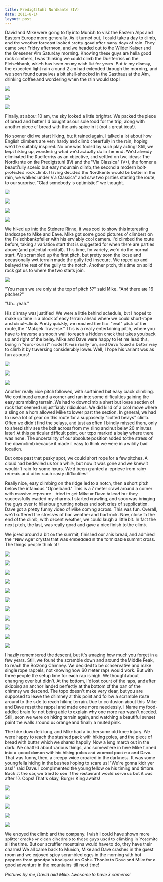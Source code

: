 ```yaml
---
title: Predigtstuhl Nordkante (IV)
date: 2011-8-14
layout: post
---
```


David and Mike were going to fly into Munich to visit the Eastern Alps
and Eastern Europe more generally. As it turned out, I could take a day
to climb, and the weather forecast looked pretty good after many days of
rain. They came over Friday afternoon, and we headed out to the Wilder
Kaiser and the Griesener Alm Saturday morning. Knowing these guys are hella
good rock climbers, I was thinking we could climb the Duelferriss on the
Fleischbank, which has been on my wish list for years. But to my dismay,
the expected light rain around 2 am had extended through the morning, and
we soon found ourselves a bit shell-shocked in the Gasthaus at the Alm,
drinking coffee and wondering when the rain would stop!
  
  
[![](http://farm7.static.flickr.com/6186/6042412234_95a4e9499c.jpg)](http://www.flickr.com/photos/ripsawridge/6042412234/)
  
[![](http://farm7.static.flickr.com/6143/6041868811_ff876d94d8.jpg)](http://www.flickr.com/photos/ripsawridge/6041868811/)
  
[![](http://farm7.static.flickr.com/6089/6041881721_5e17ca435c.jpg)](http://www.flickr.com/photos/ripsawridge/6041881721/)
  
Finally, at about 10 am, the sky looked a little brighter. We packed the
piece of bread and butter I'd bought as our sole food for the trip, along
with another piece of bread with the anis spice in it (not a great idea!).
  
  
No sooner did we start hiking, but it rained again. I talked a lot about
how English climbers are very hardy and climb cheerfully in the rain, hoping
we'd be suitably inspired. No one was fooled by such play acting! Still,
we kept hiking up, wondering what we'd actually do in the end. We'd already
eliminated the Duelferriss as an objective, and settled on two ideas: The
Nordkante on the Predigtstuhl (IV) and the "Via Classica" (V+), the former
a beautifully scenic but easy mountain climb, the second a modern bolt-protected
rock climb. Having decided the Nordkante would be better in the rain, we
walked under Via Classica" and saw two parties starting the route, to our
surprise. "Glad somebody is optimistic!" we thought.
  
  
[![](http://farm7.static.flickr.com/6194/6042440840_8c8182d3bd.jpg)](http://www.flickr.com/photos/ripsawridge/6042440840/)
  
[![](http://farm7.static.flickr.com/6201/6041882861_4e2abef8f0.jpg)](http://www.flickr.com/photos/ripsawridge/6041882861/)
  
[![](http://farm7.static.flickr.com/6142/6042430046_240b67f573.jpg)](http://www.flickr.com/photos/ripsawridge/6042430046/)
  
[![](http://farm7.static.flickr.com/6183/6042431740_8834988ea4.jpg)](http://www.flickr.com/photos/ripsawridge/6042431740/)
  
  
We hiked up into the Steinere Rinne, it was cool to show this interesting
landscape to Mike and Dave. Mike got some good pictures of climbers on
the Fleischbankpfeiler with his enviably cool camera. I'd climbed the route
before, taking a variation start that is suggested for when there are parties
above (and potential rockfall). This time, for variety, we'd do the normal
start. We scrambled up the first pitch, but pretty soon the loose and occasionally
wet terrain made the gully feel insecure. We roped up and belayed the rest
of the gully to the notch. Another pitch, this time on solid rock got us
to where the two starts join.
  
  
[![](http://farm7.static.flickr.com/6186/6042438204_0d611a73dc.jpg)](http://www.flickr.com/photos/ripsawridge/6042438204/)
  
  
"You mean we are only at the top of pitch 5?" said Mike. "And there are
16 pitches?"
  
  
"Uh...yeah."
  
  
His dismay was justified. We were a little behind schedule, but I hoped
to make up time in a block of easy terrain ahead where we could short-rope
and simul-climb. Pretty quickly, we reached the first "real" pitch of the
route, the "Matajek Traverse." This is a really entertaining pitch, where
you have to traverse a smooth wall to reach a hidden crack that takes you
back up and right of the belay. Mike and Dave were happy to let me lead
this, being in "euro-tourist" mode! It was really fun, and Dave found a
better way to climb it by traversing considerably lower. Well, I hope his
variant was as fun as ours!
  
  
[![](http://farm7.static.flickr.com/6071/6041887519_9f8441cc65.jpg)](http://www.flickr.com/photos/ripsawridge/6041887519/)
  
[![](http://farm7.static.flickr.com/6210/6042434658_855cf05541.jpg)](http://www.flickr.com/photos/ripsawridge/6042434658/)
  
[![](http://farm7.static.flickr.com/6074/6041890571_5b9eded032.jpg)](http://www.flickr.com/photos/ripsawridge/6041890571/)
  
  
Another really nice pitch followed, with sustained but easy crack climbing.
We continued around a corner and ran into some difficulties gaining the
easy scrambling terrain. We had to downclimb a short but loose section
of rock that seemed unjustifiably ridiculous. We did kind of a cool move
where a sling on a horn allowed Mike to lower past the section. In general,
we had to use a lot of gear on this route for a supposedly "bolted belays"
climb. Often we didn't find the belays, and just as often I blindly missed
them, only to sheepishly see the bolt across from my sling and nut belay
20 minutes later! At this particular difficult point, our topo marked a
belay where there was none. The uncertainty of our absolute position added
to the stress of the downclimb because it made it easy to think we were
in a wildly bad location.
  
  
But once past that pesky spot, we could short rope for a few pitches.
A cloud had bedeviled us for a while, but now it was gone and we knew it
wouldn't rain for some hours. We'd been granted a reprieve from rainy retreats
and other such nasty difficulties!
  
  
Really nice, easy climbing on the ridge led to a notch, then a short pitch
below the infamous "Oppelband." This is a 7 meter crawl around a corner
with massive exposure. I tried to get Mike or Dave to lead but they successfully
evaded my charms. I started crawling, and soon was bringing the guys over
to hilarious grunting noises and soft cries of supplication. Dave got a
pretty funny video of Mike coming across. This was fun. Overall, we'd suffered
the stresses of bad weather and bad rock. Now, close to the end of the
climb, with decent weather, we could laugh a little bit. In fact the next
pitch, the last, was really good and gave a nice finish to the climb.
  
  
We joked around a bit on the summit, finished our anis bread, and admired
the "New Age" crystal that was embedded in the formidable summit cross.
The things people think of!
  
  
[![](http://farm7.static.flickr.com/6066/6042436720_d5d318a082.jpg)](http://www.flickr.com/photos/ripsawridge/6042436720/)
  
[![](http://farm7.static.flickr.com/6077/6042437202_04440e8df5.jpg)](http://www.flickr.com/photos/ripsawridge/6042437202/)
  
  
[![](http://farm7.static.flickr.com/6144/6042439572_dc534f55ba.jpg)](http://www.flickr.com/photos/ripsawridge/6042439572/)
  
  
[![](http://farm7.static.flickr.com/6184/6041896965_f265b869c7.jpg)](http://www.flickr.com/photos/ripsawridge/6041896965/)
  
[![](http://farm7.static.flickr.com/6128/6042444522_ce295af6d4.jpg)](http://www.flickr.com/photos/ripsawridge/6042444522/)
  
[![](http://farm7.static.flickr.com/6061/6042445720_4e2eacc0c0.jpg)](http://www.flickr.com/photos/ripsawridge/6042445720/)
  
[![](http://farm7.static.flickr.com/6080/6041901091_5030b1b4c1.jpg)](http://www.flickr.com/photos/ripsawridge/6041901091/)
  
[![](http://farm7.static.flickr.com/6143/6042447570_24b5c77e69.jpg)](http://www.flickr.com/photos/ripsawridge/6042447570/)
  
[![](http://farm7.static.flickr.com/6210/6042448910_4620144b7c.jpg)](http://www.flickr.com/photos/ripsawridge/6042448910/)
  
[![](http://farm7.static.flickr.com/6196/6042450112_f52334e23b.jpg)](http://www.flickr.com/photos/ripsawridge/6042450112/)
  
[![](http://farm7.static.flickr.com/6064/6042451354_41678078f5.jpg)](http://www.flickr.com/photos/ripsawridge/6042451354/)
  
  
I hazily remembered the descent, but it's amazing how much you forget
in a few years. Still, we found the scramble down and around the Middle
Peak, to reach the Botzong Chimney. We decided to be conservative and make
single rope rappels, not knowing how 60 meter raps would work. But with
three people the setup time for each rap is high. We thought about changing
over but didn't. At the bottom, I'd lost count of the raps, and after skipping
an anchor landed perfectly at the bottom of the part of the chimney we
descend. The topo doesn't make very clear, but you are supposed to leave
the chimney at this point and follow a scramble route around to the side
to reach hiking terrain. Due to confusion about this, Mike and Dave reset
the rappel and made one more needlessly. I blame my food-addled brain for
not being able to explain why one more rap wasn't needed. Still, soon we
were on hiking terrain again, and watching a beautiful sunset paint the
walls around us orange and finally a muted pink.
  
  
The hike down felt long, and Mike had a bothersome old knee injury. We
were happy to reach the stashed pack with hiking poles, and the piece of
bread with butter which we shared happily. Now a long march out in the
dark. We chatted about various things, and somewhere in here Mike turned
into a speed demon with his hiking poles and zoomed past me and Dave. That
was funny, then, a creepy voice croaked in the darkness. It was some young
fella hiding in the bushes hoping to scare us! "We're gonna kick yer ass!"
said Dave. I complimented the young fellow on his timing and timbre. Back
at the car, we tried to see if the restaurant would serve us but it was
after 10\. Oops! That's okay, Burger King awaits!
  
  
[![](http://farm7.static.flickr.com/6133/6042452752_0fbc571228.jpg)](http://www.flickr.com/photos/ripsawridge/6042452752/)
  
[![](http://farm7.static.flickr.com/6080/6042462556_a84dc781f8.jpg)](http://www.flickr.com/photos/ripsawridge/6042462556/)
  
[![](http://farm7.static.flickr.com/6136/6041918635_280f637afb.jpg)](http://www.flickr.com/photos/ripsawridge/6041918635/)
  
[![](http://farm7.static.flickr.com/6145/6042465446_b0c05d4cd1.jpg)](http://www.flickr.com/photos/ripsawridge/6042465446/)
  
[![](http://farm7.static.flickr.com/6121/6041921159_9fc53786fb.jpg)](http://www.flickr.com/photos/ripsawridge/6041921159/)
  
  
We enjoyed the climb and the company. I wish I could have shown more splitter
cracks or clean dihedrals to these guys used to climbing in Yosemite all
the time. But our scruffier mountains would have to do, they have their
charms! We all came back to Munich, Mike and Dave crashed in the guest
room and we enjoyed spicy scrambled eggs in the morning with hot peppers
from grandpa's backyard on Oahu. Thanks to Dave and Mike for a good adventure
in the mountains, till next time!
  
  
_Pictures by me, David and Mike. Awesome to have 3 cameras!_

